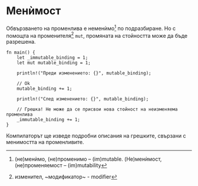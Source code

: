 # Менѝмост

Обвързването на променлива е неменѝмо[^immutable] по подразбиране. Но с
помощта на променителя[^modifier] `mut`, промяната на стойността може да бъде
разрешена.

```rust,editable,ignore,mdbook-runnable
fn main() {
    let _immutable_binding = 1;
    let mut mutable_binding = 1;

    println!("Преди изменението: {}", mutable_binding);

    // Ok
    mutable_binding += 1;

    println!("След изменението: {}", mutable_binding);

    // Грешка! Не може да се присвои нова стойност на неизменяема променлива
    _immutable_binding += 1;
}
```
Компилаторът ще изведе подробни описания на грешките, свързани с менимостта на променливите.

[^immutable]: (не)менѝмо, (не)променимо – (im)mutable. (Не)менѝмост, (не)променяемост – (im)mutability

[^modifier]: изменител, ~модификатор~ - modifier
